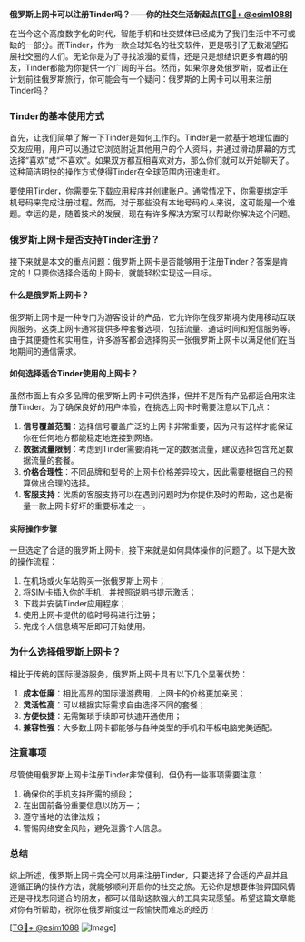 **俄罗斯上网卡可以注册Tinder吗？——你的社交生活新起点[[TG💪+ @esim1088](https://t.me/s/esim1088)]**

在当今这个高度数字化的时代，智能手机和社交媒体已经成为了我们生活中不可或缺的一部分。而Tinder，作为一款全球知名的社交软件，更是吸引了无数渴望拓展社交圈的人们。无论你是为了寻找浪漫的爱情，还是只是想结识更多有趣的朋友，Tinder都能为你提供一个广阔的平台。然而，如果你身处俄罗斯，或者正在计划前往俄罗斯旅行，你可能会有一个疑问：俄罗斯的上网卡可以用来注册Tinder吗？

### Tinder的基本使用方式

首先，让我们简单了解一下Tinder是如何工作的。Tinder是一款基于地理位置的交友应用，用户可以通过它浏览附近其他用户的个人资料，并通过滑动屏幕的方式选择“喜欢”或“不喜欢”。如果双方都互相喜欢对方，那么你们就可以开始聊天了。这种简洁明快的操作方式使得Tinder在全球范围内迅速走红。

要使用Tinder，你需要先下载应用程序并创建账户。通常情况下，你需要绑定手机号码来完成注册过程。然而，对于那些没有本地号码的人来说，这可能是一个难题。幸运的是，随着技术的发展，现在有许多解决方案可以帮助你解决这个问题。

### 俄罗斯上网卡是否支持Tinder注册？

接下来就是本文的重点问题：俄罗斯上网卡是否能够用于注册Tinder？答案是肯定的！只要你选择合适的上网卡，就能轻松实现这一目标。

#### 什么是俄罗斯上网卡？

俄罗斯上网卡是一种专门为游客设计的产品，它允许你在俄罗斯境内使用移动互联网服务。这类上网卡通常提供多种套餐选项，包括流量、通话时间和短信服务等。由于其便捷性和实用性，许多游客都会选择购买一张俄罗斯上网卡以满足他们在当地期间的通信需求。

#### 如何选择适合Tinder使用的上网卡？

虽然市面上有众多品牌的俄罗斯上网卡可供选择，但并不是所有产品都适合用来注册Tinder。为了确保良好的用户体验，在挑选上网卡时需要注意以下几点：

1. **信号覆盖范围**：选择信号覆盖广泛的上网卡非常重要，因为只有这样才能保证你在任何地方都能稳定地连接到网络。
2. **数据流量限制**：考虑到Tinder需要消耗一定的数据流量，建议选择包含充足数据流量的套餐。
3. **价格合理性**：不同品牌和型号的上网卡价格差异较大，因此需要根据自己的预算做出合理的选择。
4. **客服支持**：优质的客服支持可以在遇到问题时为你提供及时的帮助，这也是衡量一款上网卡好坏的重要标准之一。

#### 实际操作步骤

一旦选定了合适的俄罗斯上网卡，接下来就是如何具体操作的问题了。以下是大致的操作流程：

1. 在机场或火车站购买一张俄罗斯上网卡；
2. 将SIM卡插入你的手机，并按照说明书提示激活；
3. 下载并安装Tinder应用程序；
4. 使用上网卡提供的临时号码进行注册；
5. 完成个人信息填写后即可开始使用。

### 为什么选择俄罗斯上网卡？

相比于传统的国际漫游服务，俄罗斯上网卡具有以下几个显著优势：

1. **成本低廉**：相比高昂的国际漫游费用，上网卡的价格更加亲民；
2. **灵活性高**：可以根据实际需求自由选择不同的套餐；
3. **方便快捷**：无需繁琐手续即可快速开通使用；
4. **兼容性强**：大多数上网卡都能够与各种类型的手机和平板电脑完美适配。

### 注意事项

尽管使用俄罗斯上网卡注册Tinder非常便利，但仍有一些事项需要注意：

1. 确保你的手机支持所需的频段；
2. 在出国前备份重要信息以防万一；
3. 遵守当地的法律法规；
4. 警惕网络安全风险，避免泄露个人信息。

### 总结

综上所述，俄罗斯上网卡完全可以用来注册Tinder，只要选择了合适的产品并且遵循正确的操作方法，就能够顺利开启你的社交之旅。无论你是想要体验异国风情还是寻找志同道合的朋友，都可以借助这款强大的工具实现愿望。希望这篇文章能对你有所帮助，祝你在俄罗斯度过一段愉快而难忘的经历！

[[TG💪+ @esim1088](https://t.me/s/esim1088) ![Image](https://i.postimg.cc/4NQfJmqS/Snipaste-2025-05-13-00-14-12.png)]